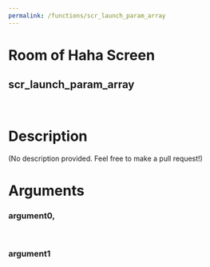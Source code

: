 ```yaml
---
permalink: /functions/scr_launch_param_array
---
```

# Room of Haha Screen  
## scr_launch_param_array  
&nbsp;  
# Description  
(No description provided. Feel free to make a pull request!) 
&nbsp;  
# Arguments
### argument0, 

&nbsp;  
### argument1

&nbsp;  


